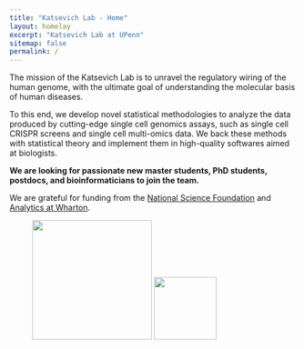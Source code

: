 ```yaml
---
title: "Katsevich Lab - Home"
layout: homelay
excerpt: "Katsevich Lab at UPenn"
sitemap: false
permalink: /
---
```


The mission of the Katsevich Lab is to unravel the regulatory wiring of the human genome, with the ultimate goal of understanding the molecular basis of human diseases. 

To this end, we develop novel statistical methodologies to analyze the data produced by cutting-edge single cell genomics assays, such as single cell CRISPR screens and single cell multi-omics data. We back these methods with statistical theory and implement them in high-quality softwares aimed at biologists.

 **We are  looking for passionate new master students, PhD students, postdocs, and bioinformaticians to join the team.** 

We are grateful for funding from the [National Science Foundation](https://www.nsf.gov/) and [Analytics at Wharton](https://analytics.wharton.upenn.edu/).

<figure class="fourth">
  <img src="{{ site.url }}{{ site.baseurl }}/images/logopic/nsf-logo.png" style="width: 210px">
  <img src="{{ site.url }}{{ site.baseurl }}/images/logopic/wharton_analytics.png" style="width: 110px">
</figure>
